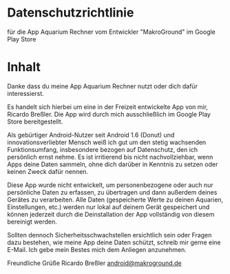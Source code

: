 # Datenschutzrichtlinie
für die App Aquarium Rechner vom Entwickler "MakroGround" im Google Play Store

# Inhalt
Danke dass du meine App Aquarium Rechner nutzt oder dich dafür interessierst.

Es handelt sich hierbei um eine in der Freizeit entwickelte App von mir, Ricardo Breßler. Die App wird durch mich ausschließlich im Google Play Store bereitgestellt.

Als gebürtiger Android-Nutzer seit Android 1.6 (Donut) und innovationsverliebter Mensch weiß ich gut um den stetig wachsenden Funktionsumfang, insbesondere bezogen auf Datenschutz, den ich persönlich ernst nehme.
Es ist irritierend bis nicht nachvollziehbar, wenn Apps deine Daten sammeln, ohne dich darüber in Kenntnis zu setzen oder keinen Zweck dafür nennen.

Diese App wurde nicht entwickelt, um personenbezogene oder auch nur persönliche Daten zu erfassen, zu übertragen und dann außerdem deines Gerätes zu verarbeiten. Alle Daten (gespeicherte Werte zu deinen Aquarien, Einstellungen, etc.) werden nur lokal auf deinem Gerät gespeichert und können jederzeit durch die Deinstallation der App  vollständig von diesem bereinigt werden.

Sollten dennoch Sicherheitsschwachstellen ersichtlich sein oder Fragen dazu bestehen, wie meine App deine Daten schützt, schreib mir gerne eine E-Mail. Ich gebe mein Bestes mich dem Anliegen anzunehmen.

Freundliche Grüße
Ricardo Breßler
android@makroground.de
